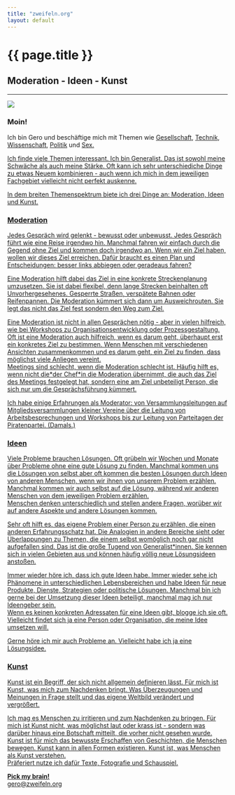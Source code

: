 ```yaml
---
title: "zweifeln.org"
layout: default
---
```


<div class="center">
	<h1>{{ page.title }}</h1>
	<h2>Moderation - Ideen - Kunst</h2>
</div>
<hr>
<section>
<div class="img_right">
	<img src="{{ site.url }}/images/gero-20180421.jpg">
</div>
<h3>Moin!</h3>
Ich bin Gero und beschäftige mich mit Themen wie  <a href="{{ site.url}}/society.html">Gesellschaft</a>,  <a href="{{ site.url}}/tech.html">Technik</a>, <a href="{{ site.url}}/science.html">Wissenschaft</a>, <a href="{{ site.url}}/politics.html">Politik</a> und <a href="{{ site.url}}/sex.html">Sex.<br />

<p>Ich finde viele Themen interessant. Ich bin Generalist. Das ist sowohl meine Schwäche als auch meine Stärke. Oft kann ich sehr unterschiediche Dinge zu etwas Neuem kombinieren - auch wenn ich mich in dem jeweiligen Fachgebiet vielleicht nicht perfekt auskenne.</p>

<p>In dem breiten Themenspektrum biete ich drei Dinge an: Moderation, Ideen und Kunst.</p>
</section>

### Moderation

Jedes Gespräch wird gelenkt - bewusst oder unbewusst. Jedes Gespräch führt wie eine Reise irgendwo hin. Manchmal fahren wir einfach durch die Gegend ohne Ziel und kommen doch irgendwo an. Wenn wir ein Ziel haben, wollen wir dieses Ziel erreichen. Dafür braucht es einen Plan und Entscheidungen: besser links abbiegen oder geradeaus fahren?

Eine Moderation hilft dabei das Ziel in eine konkrete Streckenplanung umzusetzen. Sie ist dabei flexibel, denn lange Strecken beinhalten oft Unvorhergesehenes. Gesperrte Straßen, verspätete Bahnen oder Reifenpannen. Die Moderation kümmert sich dann um Ausweichrouten. Sie legt das nicht das Ziel fest sondern den Weg zum Ziel.

Eine Moderation ist nicht in allen Gesprächen nötig - aber in vielen hilfreich, wie bei Workshops zu Organisationsentwicklung oder Prozessgestaltung. Oft ist eine Moderation auch hilfreich, wenn es darum geht, überhaupt erst ein konkretes Ziel zu bestimmen. Wenn Menschen mit verschiedenen Ansichten zusammenkommen und es darum geht, ein Ziel zu finden, dass möglichst viele Anliegen vereint.  
Meetings sind schlecht, wenn die Moderation schlecht ist. Häufig hilft es, wenn nicht die\*der Chef\*in die Moderation übernimmt, die auch das Ziel des Meetings festgelegt hat, sondern eine am Ziel unbeteiligt Person, die sich nur um die Gesprächsführung kümmert.

Ich habe einige Erfahrungen als Moderator: von Versammlungsleitungen auf Mitgliedsversammlungen kleiner Vereine über die Leitung von Arbeitsbesprechungen und Workshops bis zur Leitung von Parteitagen der Piratenpartei. (Damals.)


### Ideen

Viele Probleme brauchen Lösungen. Oft grübeln wir Wochen und Monate über Probleme ohne eine gute Lösung zu finden. Manchmal kommen uns die Lösungen von selbst aber oft kommen die besten Lösungen durch Ideen von anderen Menschen, wenn wir ihnen von unserem Problem erzählen. Manchmal kommen wir auch selbst auf die Lösung, während wir anderen Menschen von dem jeweiligen Problem erzählen.  
Menschen denken unterschiedlich und stellen andere Fragen, worüber wir auf andere Aspekte und andere Lösungen kommen.

Sehr oft hilft es, das eigene Problem einer Person zu erzählen, die einen anderen Erfahrungsschatz hat. Die Analogien in andere Bereiche sieht oder Überlappungen zu Themen, die einem selbst womöglich noch gar nicht aufgefallen sind. Das ist die große Tugend von Generalist\*innen. Sie kennen sich in vielen Gebieten aus und können häufig völlig neue Lösungsideen anstoßen.

Immer wieder höre ich, dass ich gute Ideen habe. Immer wieder sehe ich Phänomene in unterschiedlichen Lebensbereichen und habe Ideen für neue Produkte, Dienste, Strategien oder politische Lösungen. Manchmal bin ich gerne bei der Umsetzung dieser Ideen beteiligt, manchmal mag ich nur Ideengeber sein.  
Wenn es keinen konkreten Adressaten für eine Ideen gibt, blogge ich sie oft. Vielleicht findet sich ja eine Person oder Organisation, die meine Idee umsetzen will.

Gerne höre ich mir auch Probleme an. Vielleicht habe ich ja eine Lösungsidee.


### Kunst

Kunst ist ein Begriff, der sich nicht allgemein definieren lässt. Für mich ist Kunst, was mich zum Nachdenken bringt. Was Überzeugungen und Meinungen in Frage stellt und das eigene Weltbild verändert und vergrößert.

Ich mag es Menschen zu irritieren und zum Nachdenken zu bringen. Für mich ist Kunst nicht, was möglichst laut oder krass ist - sondern was darüber hinaus eine Botschaft mitteilt, die vorher nicht gesehen wurde. Kunst ist für mich das bewusste Erschaffen von Geschichten, die Menschen bewegen. Kunst kann in allen Formen existieren. Kunst ist, was Menschen als Kunst verstehen.  
Präferiert nutze ich dafür Texte, Fotografie und Schauspiel.


<div class="center">
	<b>Pick my brain!</b><br />
	<a href="mailto:gero@zweifeln.org">gero@zweifeln.org</a>
</div>